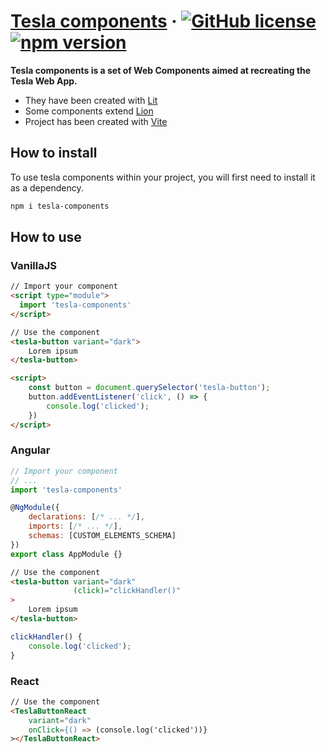 # [Tesla components](https://github.com/riccardo-vettore/tesla-components) &middot; [![GitHub license](https://img.shields.io/badge/license-MIT-blue.svg)](https://github.com/riccardo-vettore/tesla-components/LICENSE) [![npm version](https://img.shields.io/npm/v/tesla-components)](https://www.npmjs.com/package/tesla-components)

**Tesla components is a set of Web Components aimed at recreating the Tesla Web App.**

- They have been created with <a href="https://lit.dev">Lit</a>
- Some components extend <a href="https://lion-web.netlify.app">Lion</a>
- Project has been created with <a href="https://vitejs.dev">Vite</a>

## How to install
To use tesla components within your project, you will first need to install it as a dependency.
```bash
npm i tesla-components
```

## How to use
### VanillaJS
```html
// Import your component
<script type="module">
  import 'tesla-components'
</script>

// Use the component
<tesla-button variant="dark">
    Lorem ipsum
</tesla-button>

<script>
    const button = document.querySelector('tesla-button');
    button.addEventListener('click', () => {
        console.log('clicked');
    })
</script>
```

### Angular
```js
// Import your component
// ...
import 'tesla-components'

@NgModule({
    declarations: [/* ... */],
    imports: [/* ... */],
    schemas: [CUSTOM_ELEMENTS_SCHEMA]
})
export class AppModule {}
```
```html
// Use the component
<tesla-button variant="dark"
              (click)="clickHandler()"
>
    Lorem ipsum
</tesla-button>
```
```js
clickHandler() {
    console.log('clicked');
}
```

### React
```html
// Use the component
<TeslaButtonReact
    variant="dark"
    onClick={() => (console.log('clicked'))}
></TeslaButtonReact>
```
